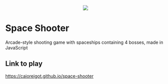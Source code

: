 <div align="center">
  <a href="https://caioreigot.github.io/slimejump" rel="nofollow">
  <img src="https://user-images.githubusercontent.com/62410044/92007567-7f5eae00-ed1c-11ea-822f-dce6066711b1.gif">
  </a>
</div>

# Space Shooter
Arcade-style shooting game with spaceships containing 4 bosses, made in JavaScript

## Link to play
https://caioreigot.github.io/space-shooter
